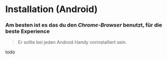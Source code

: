 # Installation (Android)

### Am besten ist es das du den _Chrome-Browser_ benutzt, für die beste Experience
>Er sollte bei jeden Android Handy vorinstalliert sein.

todo
